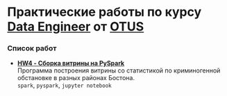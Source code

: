 # Практические работы по курсу **[Data Engineer](https://otus.ru/lessons/data-engineer)** от **[OTUS](https://otus.ru/)**

### Список работ
* **[HW4 - Сборка витрины на PySpark](hw4_pyspark)**<br>
    Программа построения витрины со статистикой по криминогенной обстановке в разных районах Бостона.<br>
    `spark`, `pyspark`, `jupyter notebook`

